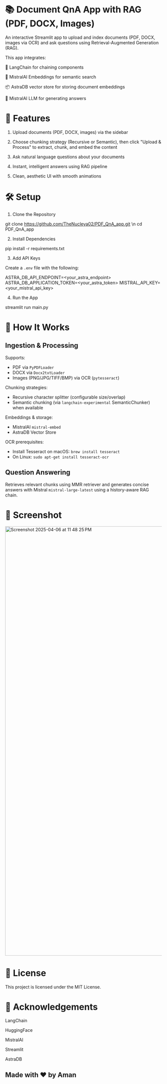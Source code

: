 
# 📚 Document QnA App with RAG (PDF, DOCX, Images)

An interactive Streamlit app to upload and index documents (PDF, DOCX, images via OCR) and ask questions using Retrieval-Augmented Generation (RAG).

This app integrates:

🧠 LangChain for chaining components

🧭 MistralAI Embeddings for semantic search

📦 AstraDB vector store for storing document embeddings

💬 MistralAI LLM for generating answers

# 🚀 Features

1. Upload documents (PDF, DOCX, images) via the sidebar

2. Choose chunking strategy (Recursive or Semantic), then click "Upload & Process" to extract, chunk, and embed the content

3. Ask natural language questions about your documents

4. Instant, intelligent answers using RAG pipeline

5. Clean, aesthetic UI with smooth animations

# 🛠️ Setup

1. Clone the Repository

git clone https://github.com/TheNucleya02/PDF_QnA_app.git \n
cd PDF_QnA_app

2. Install Dependencies

pip install -r requirements.txt

3. Add API Keys

Create a `.env` file with the following:

ASTRA_DB_API_ENDPOINT=<your_astra_endpoint>
ASTRA_DB_APPLICATION_TOKEN=<your_astra_token>
MISTRAL_API_KEY=<your_mistral_api_key>

4. Run the App

streamlit run main.py

# 🧠 How It Works

## Ingestion & Processing

Supports:

- PDF via `PyPDFLoader`
- DOCX via `Docx2txtLoader`
- Images (PNG/JPG/TIFF/BMP) via OCR (`pytesseract`)

Chunking strategies:

- Recursive character splitter (configurable size/overlap)
- Semantic chunking (via `langchain-experimental` SemanticChunker) when available

Embeddings & storage:

- MistralAI `mistral-embed`
- AstraDB Vector Store

OCR prerequisites:

- Install Tesseract on macOS: `brew install tesseract`
- On Linux: `sudo apt-get install tesseract-ocr`

## Question Answering

Retrieves relevant chunks using MMR retriever and generates concise answers with Mistral `mistral-large-latest` using a history-aware RAG chain.

# 📸 Screenshot

<img width="1381" alt="Screenshot 2025-04-06 at 11 48 25 PM" src="https://github.com/user-attachments/assets/9f2fb45e-3eac-4b75-96ae-61f65b464d3c" />


# 📄 License

This project is licensed under the MIT License.

# 🙌 Acknowledgements

LangChain

HuggingFace

MistralAI

Streamlit

AstraDB

## Made with ❤️ by Aman


